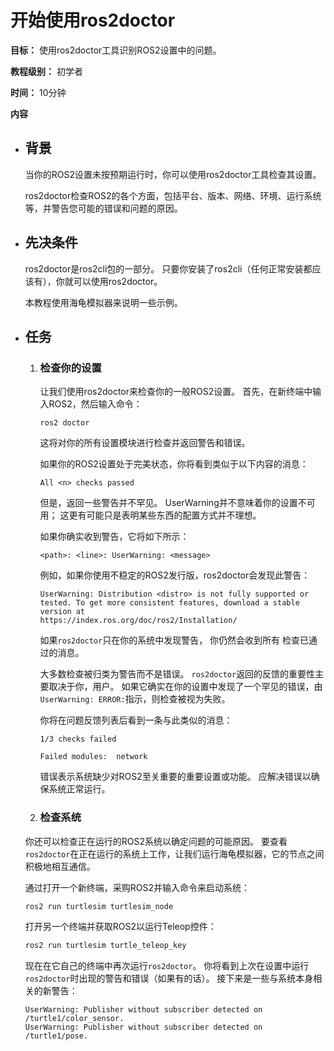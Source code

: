 # 开始使用ros2doctor



**目标：** 使用ros2doctor工具识别ROS2设置中的问题。

**教程级别：** 初学者

**时间：** 10分钟

**内容**



- ## 背景

    当你的ROS2设置未按预期运行时，你可以使用ros2doctor工具检查其设置。

    ros2doctor检查ROS2的各个方面，包括平台、版本、网络、环境、运行系统等，并警告您可能的错误和问题的原因。

- ## 先决条件

    ros2doctor是ros2cli包的一部分。 
    只要你安装了ros2cli（任何正常安装都应该有），你就可以使用ros2doctor。

    本教程使用海龟模拟器来说明一些示例。

- ## 任务

    1. ### 检查你的设置
    
        让我们使用ros2doctor来检查你的一般ROS2设置。
        首先，在新终端中输入ROS2，然后输入命令：
        
        ```
        ros2 doctor
        ```
        
        这将对你的所有设置模块进行检查并返回警告和错误。

        如果你的ROS2设置处于完美状态，你将看到类似于以下内容的消息：
        
        ```
        All <n> checks passed
        ```
        
        但是，返回一些警告并不罕见。 
        UserWarning并不意味着你的设置不可用； 
        这更有可能只是表明某些东西的配置方式并不理想。

        如果你确实收到警告，它将如下所示：
        
        ```
        <path>: <line>: UserWarning: <message>
        ```
        
        例如，如果你使用不稳定的ROS2发行版，ros2doctor会发现此警告：
        
        ```
        UserWarning: Distribution <distro> is not fully supported or tested. To get more consistent features, download a stable version at 
        https://index.ros.org/doc/ros2/Installation/
        ```
        
        如果```ros2doctor```只在你的系统中发现警告，
        你仍然会收到所有 <n> 检查已通过的消息。

        大多数检查被归类为警告而不是错误。
        ```ros2doctor```返回的反馈的重要性主要取决于你，用户。
        如果它确实在你的设置中发现了一个罕见的错误，由```UserWarning: ERROR:```指示，则检查被视为失败。
  
        你将在问题反馈列表后看到一条与此类似的消息：
  
        ```
        1/3 checks failed

        Failed modules:  network
        ```
  
        错误表示系统缺少对ROS2至关重要的重要设置或功能。
        应解决错误以确保系统正常运行。

  
  
  2. ### 检查系统

    你还可以检查正在运行的ROS2系统以确定问题的可能原因。
    要查看```ros2doctor```在正在运行的系统上工作，让我们运行海龟模拟器，它的节点之间积极地相互通信。

    通过打开一个新终端，采购ROS2并输入命令来启动系统：
  
    ```bash
    ros2 run turtlesim turtlesim_node
    ```
  
    打开另一个终端并获取ROS2以运行Teleop控件：
  
    ```bash
    ros2 run turtlesim turtle_teleop_key
    ```
  
    现在在它自己的终端中再次运行```ros2doctor```。
    你将看到上次在设置中运行```ros2doctor```时出现的警告和错误（如果有的话）。
    接下来是一些与系统本身相关的新警告：
  
    ```
    UserWarning: Publisher without subscriber detected on /turtle1/color_sensor.
    UserWarning: Publisher without subscriber detected on /turtle1/pose.
    ```
